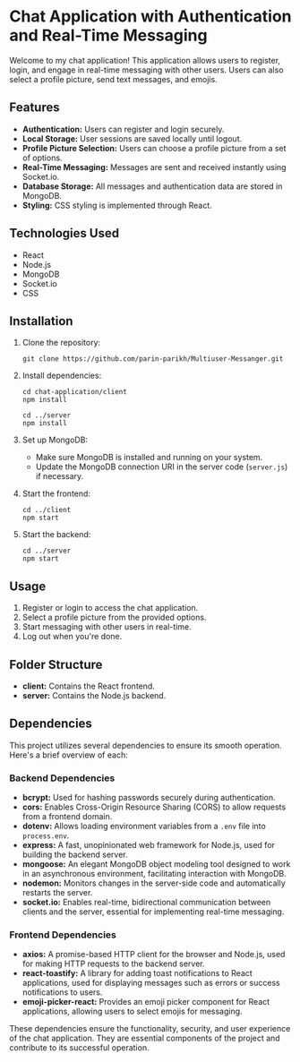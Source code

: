 # Chat Application with Authentication and Real-Time Messaging

Welcome to my chat application! This application allows users to register, login, and engage in real-time messaging with other users. Users can also select a profile picture, send text messages, and emojis.

## Features

- **Authentication:** Users can register and login securely.
- **Local Storage:** User sessions are saved locally until logout.
- **Profile Picture Selection:** Users can choose a profile picture from a set of options.
- **Real-Time Messaging:** Messages are sent and received instantly using Socket.io.
- **Database Storage:** All messages and authentication data are stored in MongoDB.
- **Styling:** CSS styling is implemented through React.

## Technologies Used

- React
- Node.js
- MongoDB
- Socket.io
- CSS

## Installation

1. Clone the repository:

   ```
   git clone https://github.com/parin-parikh/Multiuser-Messanger.git
   ```

2. Install dependencies:

   ```
   cd chat-application/client
   npm install
   ```

   ```
   cd ../server
   npm install
   ```

3. Set up MongoDB:

   - Make sure MongoDB is installed and running on your system.
   - Update the MongoDB connection URI in the server code (`server.js`) if necessary.

4. Start the frontend:

   ```
   cd ../client
   npm start
   ```

5. Start the backend:

   ```
   cd ../server
   npm start
   ```

## Usage

1. Register or login to access the chat application.
2. Select a profile picture from the provided options.
3. Start messaging with other users in real-time.
4. Log out when you're done.

## Folder Structure

- **client:** Contains the React frontend.
- **server:** Contains the Node.js backend.

## Dependencies

This project utilizes several dependencies to ensure its smooth operation. Here's a brief overview of each:

### Backend Dependencies

- **bcrypt:** Used for hashing passwords securely during authentication.
- **cors:** Enables Cross-Origin Resource Sharing (CORS) to allow requests from a frontend domain.
- **dotenv:** Allows loading environment variables from a `.env` file into `process.env`.
- **express:** A fast, unopinionated web framework for Node.js, used for building the backend server.
- **mongoose:** An elegant MongoDB object modeling tool designed to work in an asynchronous environment, facilitating interaction with MongoDB.
- **nodemon:** Monitors changes in the server-side code and automatically restarts the server.
- **socket.io:** Enables real-time, bidirectional communication between clients and the server, essential for implementing real-time messaging.

### Frontend Dependencies

- **axios:** A promise-based HTTP client for the browser and Node.js, used for making HTTP requests to the backend server.
- **react-toastify:** A library for adding toast notifications to React applications, used for displaying messages such as errors or success notifications to users.
- **emoji-picker-react:** Provides an emoji picker component for React applications, allowing users to select emojis for messaging.

These dependencies ensure the functionality, security, and user experience of the chat application. They are essential components of the project and contribute to its successful operation.

